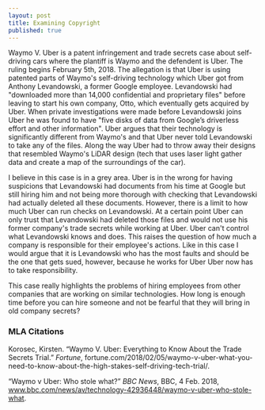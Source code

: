 ```yaml
---
layout: post
title: Examining Copyright
published: true
---
```


Waymo V. Uber is a patent infringement and trade secrets case about self-driving cars where the plantiff is Waymo and the defendent is Uber. The ruling begins February 5th, 2018. The allegation is that Uber is using patented parts of Waymo's self-driving technology which Uber got from Anthony Levandowski, a former Google employee. Levandowski had "downloaded more than 14,000 confidential and proprietary files" before leaving to start his own company, Otto, which eventually gets acquired by Uber. When private investigations were made before Levandowski joins Uber he was found to have "five disks of data from Google’s driverless effort and other information". Uber argues that their technology is significantly different from Waymo's and that Uber never told Levandowski to take any of the files. Along the way Uber had to throw away their designs that resembled Waymo's LiDAR design (tech that uses laser light gather data and create a map of the surroundings of the car).

I believe in this case is in a grey area. Uber is in the wrong for having suspicions that Levandowski had documents from his time at Google but still hiring him and not being more thorough with checking that Levandowski had actually deleted all these documents. However, there is a limit to how much Uber can run checks on Levandowski. At a certain point Uber can only trust that Levandowski had deleted those files and would not use his former company's trade secrets while working at Uber. Uber can't control what Levandowski knows and does. This raises the question of how much a company is responsible for their employee's actions. Like in this case I would argue that it is Levandowski who has the most faults and should be the one that gets sued, however, because he works for Uber Uber now has to take responsibility.

This case really highlights the problems of hiring employees from other companies that are working on similar technologies. How long is enough time before you can hire someone and not be fearful that they will bring in old company secrets? 


### MLA Citations
Korosec, Kirsten. “Waymo V. Uber: Everything to Know About the Trade Secrets Trial.” *Fortune*, fortune.com/2018/02/05/waymo-v-uber-what-you-need-to-know-about-the-high-stakes-self-driving-tech-trial/.

“Waymo v Uber: Who stole what?” *BBC News*, BBC, 4 Feb. 2018, www.bbc.com/news/av/technology-42936448/waymo-v-uber-who-stole-what.
